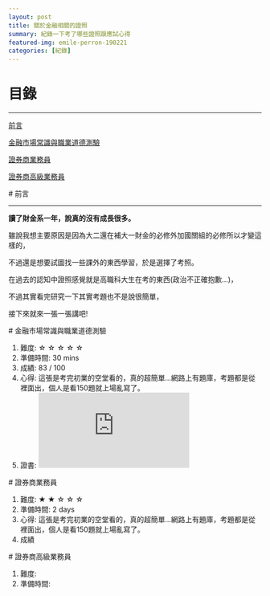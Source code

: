 ```yaml
---
layout: post
title: 關於金融相關的證照
summary: 紀錄一下考了哪些證照跟應試心得
featured-img: emile-perron-190221
categories: [紀錄]
---
```


# 目錄

***

[前言](前言)

[金融市場常識與職業道德測驗](金融市場常識與職業道德測驗)

[證券商業務員](證券商業務員)

[證券商高級業務員](證券商高級業務員)


<a name="前言"/>
# 前言

***

**讀了財金系一年，說真的沒有成長很多。**

雖說我想主要原因是因為大二還在補大一財金的必修外加國關組的必修所以才變這樣的，

不過還是想要試圖找一些課外的東西學習，於是選擇了考照。

在過去的認知中證照感覺就是高職科大生在考的東西(政治不正確抱歉...)，

不過其實看完研究一下其實考題也不是說很簡單，

接下來就來一張一張講吧!

<a name="金融市場常識與職業道德測驗"/>
# 金融市場常識與職業道德測驗

1. 難度: ☆ ☆ ☆ ☆ ☆
2. 準備時間: 30 mins
3. 成績: 83 / 100
4. 心得: 這張是考完初業的空堂看的，真的超簡單...網路上有題庫，考題都是從裡面出，個人是看150題就上場亂寫了。
5. 證書:
![image](https://raw.githubusercontent.com/poi0905/blog/master/assets/img/posts/金融市場嘗試與職業道德.pdf)


<a name="證券商業務員"/>
# 證券商業務員

1. 難度: ★ ★ ☆ ☆ ☆
2. 準備時間: 2 days
3. 心得: 這張是考完初業的空堂看的，真的超簡單...網路上有題庫，考題都是從裡面出，個人是看150題就上場亂寫了。
4. 成績

<a name="證券商高級業務員"/>
# 證券商高級業務員

1. 難度:
2. 準備時間:




